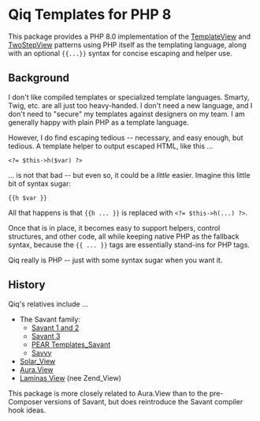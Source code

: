 # Qiq Templates for PHP 8

This package provides a PHP 8.0 implementation of the
[TemplateView](http://martinfowler.com/eaaCatalog/templateView.html) and
[TwoStepView](http://martinfowler.com/eaaCatalog/twoStepView.html) patterns
using PHP itself as the templating language, along with an optional `{{...}}`
syntax for concise escaping and helper use.

## Background

I don't like compiled templates or specialized template languages. Smarty, Twig,
etc. are all just too heavy-handed. I don't need a new language, and I don't
need to "secure" my templates against designers on my team. I am generally
happy with plain PHP as a template language.

However, I do find escaping tedious -- necessary, and easy enough, but tedious.
A template helper to output escaped HTML, like this ...

```
<?= $this->h($var) ?>
```

... is not that bad -- but even so, it could be a *little* easier. Imagine this
little bit of syntax sugar:

```
{{h $var }}
```

All that happens is that `{{h ... }}` is replaced with `<?= $this->h(...) ?>`.

Once that is in place, it becomes easy to support helpers, control structures,
and other code, all while keeping native PHP as the fallback syntax, because
the `{{ ... }}` tags are essentially stand-ins for PHP tags.

Qiq really is PHP -- just with some syntax sugar when you want it.

## History

Qiq's relatives include ...

- The Savant family:
    - [Savant 1 and 2](https://github.com/pmjones/savant)
    - [Savant 3](https://github.com/saltybeagle/Savant3)
    - [PEAR Templates_Savant](https://github.com/pear2/Templates_Savant/)
    - [Savvy](https://github.com/saltybeagle/Savvy)
- [Solar_View](http://solarphp.com/manual/views)
- [Aura.View](http://auraphp.com/packages/2.x/View.html)
- [Laminas View](https://docs.laminas.dev/laminas-view/) (nee Zend_View)

This package is more closely related to Aura.View than to the pre-Composer
versions of Savant, but does reintroduce the Savant compiler hook ideas.
